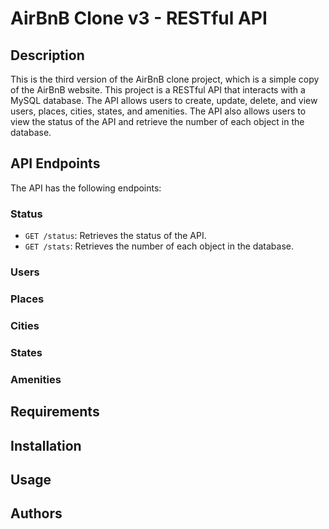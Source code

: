 # AirBnB Clone v3 - RESTful API

## Description
This is the third version of the AirBnB clone project, which is a simple copy of the AirBnB website. This project is a RESTful API that interacts with a MySQL database. The API allows users to create, update, delete, and view users, places, cities, states, and amenities. The API also allows users to view the status of the API and retrieve the number of each object in the database.

## API Endpoints
The API has the following endpoints:

### Status
- `GET /status`: Retrieves the status of the API.
- `GET /stats`: Retrieves the number of each object in the database.

### Users


### Places


### Cities


### States


### Amenities


## Requirements


## Installation


## Usage


## Authors


